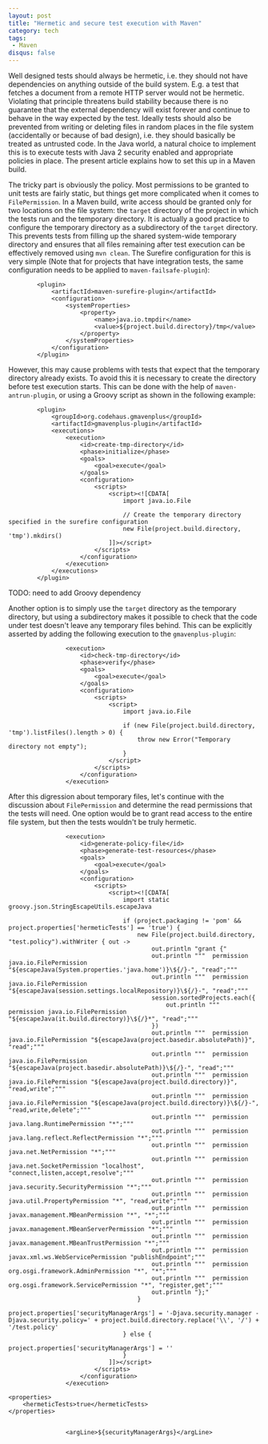 ```yaml
---
layout: post
title: "Hermetic and secure test execution with Maven"
category: tech
tags:
 - Maven
disqus: false
---
```


Well designed tests should always be hermetic, i.e. they should not have dependencies on anything outside of the build
system. E.g. a test that fetches a document from a remote HTTP server would not be hermetic. Violating that principle
threatens build stability because there is no guarantee that the external dependency will exist forever and continue
to behave in the way expected by the test. Ideally tests should also be prevented from writing or deleting files in
random places in the file system (accidentally or because of bad design), i.e. they should basically be treated as
untrusted code. In the Java world, a natural choice to implement this is to execute tests with Java 2 security enabled
and appropriate policies in place. The present article explains how to set this up in a Maven build.

The tricky part is obviously the policy. Most permissions to be granted to unit tests are fairly static, but things get
more complicated when it comes to `FilePermission`. In a Maven build, write access should be granted only for two
locations on the file system: the `target` directory of the project in which the tests run and the temporary
directory. It is actually a good practice to configure the temporary directory as a subdirectory of the `target`
directory. This prevents tests from filling up the shared system-wide temporary directory and ensures that all files
remaining after test execution can be effectively removed using `mvn clean`. The Surefire configuration for this is very
simple (Note that for projects that have integration tests, the same configuration needs to be applied to
`maven-failsafe-plugin`):

            <plugin>
                <artifactId>maven-surefire-plugin</artifactId>
                <configuration>
                    <systemProperties>
                        <property>
                            <name>java.io.tmpdir</name>
                            <value>${project.build.directory}/tmp</value>
                        </property>
                    </systemProperties>
                </configuration>
            </plugin>

However, this may cause problems with tests that expect that the temporary directory already exists. To avoid this it
is necessary to create the directory before test execution starts. This can be done with the help of
`maven-antrun-plugin`, or using a Groovy script as shown in the following example:

            <plugin>
                <groupId>org.codehaus.gmavenplus</groupId>
                <artifactId>gmavenplus-plugin</artifactId>
                <executions>
                    <execution>
                        <id>create-tmp-directory</id>
                        <phase>initialize</phase>
                        <goals>
                            <goal>execute</goal>
                        </goals>
                        <configuration>
                            <scripts>
                                <script><![CDATA[
                                    import java.io.File
                                    
                                    // Create the temporary directory specified in the surefire configuration
                                    new File(project.build.directory, 'tmp').mkdirs()
                                ]]></script>
                            </scripts>
                        </configuration>
                    </execution>
                </executions>
            </plugin>

TODO: need to add Groovy dependency

Another option is to simply use the `target` directory as the temporary directory, but using a subdirectory makes it
possible to check that the code under test doesn't leave any temporary files behind. This can be explicitly asserted
by adding the following execution to the `gmavenplus-plugin`:

                    <execution>
                        <id>check-tmp-directory</id>
                        <phase>verify</phase>
                        <goals>
                            <goal>execute</goal>
                        </goals>
                        <configuration>
                            <scripts>
                                <script>
                                    import java.io.File
                                    
                                    if (new File(project.build.directory, 'tmp').listFiles().length > 0) {
                                        throw new Error("Temporary directory not empty");
                                    }
                                </script>
                            </scripts>
                        </configuration>
                    </execution>

After this digression about temporary files, let's continue with the discussion about `FilePermission` and determine
the read permissions that the tests will need. One option would be to grant read access to the entire file system, but
then the tests wouldn't be truly hermetic.

                    <execution>
                        <id>generate-policy-file</id>
                        <phase>generate-test-resources</phase>
                        <goals>
                            <goal>execute</goal>
                        </goals>
                        <configuration>
                            <scripts>
                                <script><![CDATA[
                                    import static groovy.json.StringEscapeUtils.escapeJava
                                    
                                    if (project.packaging != 'pom' && project.properties['hermeticTests'] == 'true') {
                                        new File(project.build.directory, "test.policy").withWriter { out ->
                                            out.println "grant {"
                                            out.println """  permission java.io.FilePermission "${escapeJava(System.properties.'java.home')}\${/}-", "read";"""
                                            out.println """  permission java.io.FilePermission "${escapeJava(session.settings.localRepository)}\${/}-", "read";"""
                                            session.sortedProjects.each({
                                                out.println """  permission java.io.FilePermission "${escapeJava(it.build.directory)}\${/}*", "read";"""
                                            })
                                            out.println """  permission java.io.FilePermission "${escapeJava(project.basedir.absolutePath)}", "read";"""
                                            out.println """  permission java.io.FilePermission "${escapeJava(project.basedir.absolutePath)}\${/}-", "read";"""
                                            out.println """  permission java.io.FilePermission "${escapeJava(project.build.directory)}", "read,write";"""
                                            out.println """  permission java.io.FilePermission "${escapeJava(project.build.directory)}\${/}-", "read,write,delete";"""
                                            out.println """  permission java.lang.RuntimePermission "*";"""
                                            out.println """  permission java.lang.reflect.ReflectPermission "*";"""
                                            out.println """  permission java.net.NetPermission "*";"""
                                            out.println """  permission java.net.SocketPermission "localhost", "connect,listen,accept,resolve";"""
                                            out.println """  permission java.security.SecurityPermission "*";"""
                                            out.println """  permission java.util.PropertyPermission "*", "read,write";"""
                                            out.println """  permission javax.management.MBeanPermission "*", "*";"""
                                            out.println """  permission javax.management.MBeanServerPermission "*";"""
                                            out.println """  permission javax.management.MBeanTrustPermission "*";"""
                                            out.println """  permission javax.xml.ws.WebServicePermission "publishEndpoint";"""
                                            out.println """  permission org.osgi.framework.AdminPermission "*", "*";"""
                                            out.println """  permission org.osgi.framework.ServicePermission "*", "register,get";"""
                                            out.println "};"
                                        }
                                        project.properties['securityManagerArgs'] = '-Djava.security.manager -Djava.security.policy=' + project.build.directory.replace('\\', '/') + '/test.policy'
                                    } else {
                                        project.properties['securityManagerArgs'] = ''
                                    }
                                ]]></script>
                            </scripts>
                        </configuration>
                    </execution>

    <properties>
        <hermeticTests>true</hermeticTests>
    </properties>


                    <argLine>${securityManagerArgs}</argLine>
